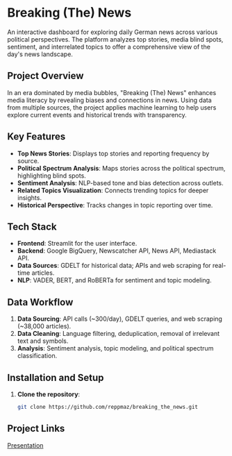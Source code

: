 # Breaking (The) News

An interactive dashboard for exploring daily German news across various political perspectives. The platform analyzes top stories, media blind spots, sentiment, and interrelated topics to offer a comprehensive view of the day's news landscape.

## Project Overview

In an era dominated by media bubbles, "Breaking (The) News" enhances media literacy by revealing biases and connections in news. Using data from multiple sources, the project applies machine learning to help users explore current events and historical trends with transparency.

## Key Features

- **Top News Stories**: Displays top stories and reporting frequency by source.
- **Political Spectrum Analysis**: Maps stories across the political spectrum, highlighting blind spots.
- **Sentiment Analysis**: NLP-based tone and bias detection across outlets.
- **Related Topics Visualization**: Connects trending topics for deeper insights.
- **Historical Perspective**: Tracks changes in topic reporting over time.

## Tech Stack

- **Frontend**: Streamlit for the user interface.
- **Backend**: Google BigQuery, Newscatcher API, News API, Mediastack API.
- **Data Sources**: GDELT for historical data; APIs and web scraping for real-time articles.
- **NLP**: VADER, BERT, and RoBERTa for sentiment and topic modeling.

## Data Workflow

1. **Data Sourcing**: API calls (~300/day), GDELT queries, and web scraping (~38,000 articles).
2. **Data Cleaning**: Language filtering, deduplication, removal of irrelevant text and symbols.
3. **Analysis**: Sentiment analysis, topic modeling, and political spectrum classification.

## Installation and Setup

1. **Clone the repository**:
   ```bash
   git clone https://github.com/reppmaz/breaking_the_news.git

## Project Links

[Presentation](https://docs.google.com/presentation/d/1lxwm64N-_AGfRvqF-qgQeYougpIizXZ4liRcaKDkHQo/edit?usp=sharing)
